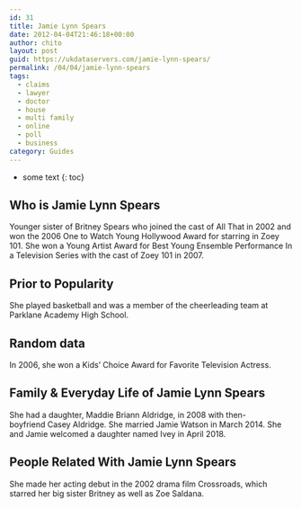 ```yaml
---
id: 31
title: Jamie Lynn Spears
date: 2012-04-04T21:46:18+00:00
author: chito
layout: post
guid: https://ukdataservers.com/jamie-lynn-spears/
permalink: /04/04/jamie-lynn-spears
tags:
  - claims
  - lawyer
  - doctor
  - house
  - multi family
  - online
  - poll
  - business
category: Guides
---
```


* some text
{: toc}


## Who is  Jamie Lynn Spears
                  
                  
                  
Younger sister of Britney Spears who joined the cast of All That in 2002 and won the 2006 One to Watch Young Hollywood Award for starring in Zoey 101. She won a Young Artist Award for Best Young Ensemble Performance In a Television Series with the cast of Zoey 101 in 2007. 
                  
                
                
                
## Prior to Popularity 
                  
                  
                  
She played basketball and was a member of the cheerleading team at Parklane Academy High School.
                  
                
                
                
## Random data 
                  
                  
                  
In 2006, she won a Kids&#8217; Choice Award for Favorite Television Actress.
                  
                
                
                
## Family & Everyday Life of Jamie Lynn Spears
                  
                  
                  
She had a daughter, Maddie Briann Aldridge, in 2008 with then-boyfriend Casey Aldridge. She married Jamie Watson in March 2014. She and Jamie welcomed a daughter named Ivey in April 2018. 
                  
                
                
                
## People Related With  Jamie Lynn Spears
                  
                  
                  
She made her acting debut in the 2002 drama film Crossroads, which starred her big sister Britney as well as Zoe Saldana. 
                  
                
              
            
          
          
          
    
    
  
